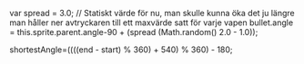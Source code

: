 var spread = 3.0; // Statiskt värde för nu, man skulle kunna öka det ju längre man håller ner avtryckaren till ett maxvärde satt för varje vapen
bullet.angle = this.sprite.parent.angle-90 + (spread  (Math.random()  2.0 - 1.0));


shortestAngle=((((end - start) % 360) + 540) % 360) - 180;